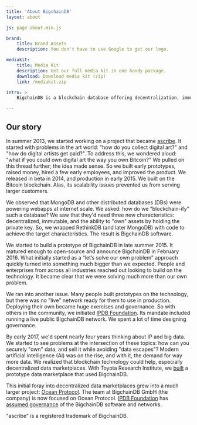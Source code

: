 ```yaml
---
title: 'About BigchainDB'
layout: about

js: page-about.min.js

brand:
    title: Brand Assets
    description: You don't have to use Google to get our logo.

mediakit:
    title: Media Kit
    description: Get our full media kit in one handy package.
    download: Download media kit (zip)
    link: /mediakit.zip

intro: >
    BigchainDB is a blockchain database offering decentralization, immutability and native assets. BigchainDB allows for the deployment of large-scale applications in a variety of use cases and industries from intellectual property and identity to supply chain, and Internet-of-Things.

---
```


## Our story

In summer 2013, we started working on a project that became [ascribe](www.ascribe.io). It started with problems in the art world: "how do you collect digital art?" and "how do digital artists get paid?". To address this, we wondered aloud: "what if you could own digital art the way you own Bitcoin?" We pulled on this thread further; the idea made sense. So we built early prototypes, raised money, hired a few early employees, and improved the product. We released in beta in 2014, and production in early 2015. We built on the Bitcoin blockchain. Alas, its scalability issues prevented us from serving larger customers.

We observed that MongoDB and other distributed databases (DBs) were powering webapps at internet scale. We asked: how do we “blockchain-ify” such a database? We saw that they'd need three new characteristics: decentralized, immutable, and the ability to "own" assets by holding the private key. So, we wrapped RethinkDB (and later MongoDB) with code to achieve the target characteristics. The result is BigchainDB software.

We started to build a prototype of BigchainDB in late summer 2015. It matured enough to open-source and announce BigchainDB in February 2016. What initially started as a “let’s solve our own problem” approach quickly turned into something much bigger than we expected. People and enterprises from across all industries reached out looking to build on the technology. It became clear that we were solving much more than our own problem. 

We ran into another issue. Many people built prototypes on the technology, but there was no "live" network ready for them to use in production. Deploying their own became huge exercises and governance. So with others in the community, we initiated [IPDB Foundation](ipdb.io). Its mandate included running a live public BigchainDB network. We spent a lot of time designing governance.

By early 2017, we'd spent nearly four years thinking about IP and big data. We started to see problems at the intersection of these topics: how can you securely "own" data, and sell it while avoiding "data escapes"? Modern artificial intelligence (AI) was on the rise, and with it, the demand for way more data. We realized that blockchain technology could help, especially decentralized data marketplaces. With Toyota Research Institute, we [built](https://techcrunch.com/2017/05/22/toyota-pushes-into-blockchain-tech-to-enable-the-next-generation-of-cars) a prototype data marketplace that used BigchainDB. 

This initial foray into decentralized data marketplaces grew into a much larger project: [Ocean Protocol](www.oceanprotocol.com). The team at BigchainDB GmbH (the company) is now focused on Ocean Protocol. [IPDB Foundation](ipdb.io) has [assumed governance](https://medium.com/ipdb-blog/ipdb-foundation-assumes-governance-of-bigchaindb-software-and-testnet-51235322e14c) of the BigchainDB software and networks.

"ascribe" is a registered trademark of BigchainDB.
